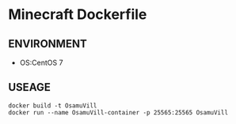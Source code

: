 # Minecraft Dockerfile

## ENVIRONMENT

* OS:CentOS 7


## USEAGE

```
docker build -t OsamuVill
docker run --name OsamuVill-container -p 25565:25565 OsamuVill
```

